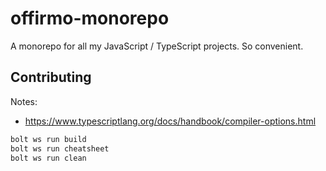 # offirmo-monorepo
A monorepo for all my JavaScript / TypeScript projects. So convenient.


## Contributing

Notes:
* https://www.typescriptlang.org/docs/handbook/compiler-options.html

```bash
bolt ws run build
bolt ws run cheatsheet
bolt ws run clean
```
